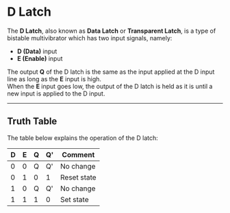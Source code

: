 # D Latch

The **D Latch**, also known as **Data Latch** or **Transparent Latch**, is a type of bistable multivibrator which has two input signals, namely:

- **D (Data)** input  
- **E (Enable)** input

The output **Q** of the D latch is the same as the input applied at the D input line as long as the **E** input is high.  
When the **E** input goes low, the output of the D latch is held as it is until a new input is applied to the D input.

---

## Truth Table

The table below explains the operation of the D latch:

| D | E | Q | Q' | Comment      |
|---|---|---|----|--------------|
| 0 | 0 | Q | Q' | No change    |
| 0 | 1 | 0 | 1  | Reset state  |
| 1 | 0 | Q | Q' | No change    |
| 1 | 1 | 1 | 0  | Set state    |
